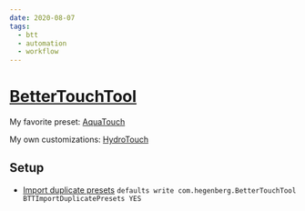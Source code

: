 ```yaml
---
date: 2020-08-07
tags:
  - btt
  - automation
  - workflow
---
```


# [BetterTouchTool](https://folivora.ai)

My favorite preset: [AquaTouch](https://community.folivora.ai/t/1704)

My own customizations: [HydroTouch](https://github.com/dnnsmnstrr/HydroTouch)

## Setup

- [Import duplicate presets](https://community.folivora.ai/t/cant-import-a-preset-without-replacing/10455/4)
  `defaults write com.hegenberg.BetterTouchTool BTTImportDuplicatePresets YES`
